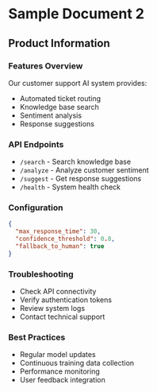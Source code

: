 # Sample Document 2

## Product Information

### Features Overview
Our customer support AI system provides:
- Automated ticket routing
- Knowledge base search
- Sentiment analysis
- Response suggestions

### API Endpoints
- `/search` - Search knowledge base
- `/analyze` - Analyze customer sentiment
- `/suggest` - Get response suggestions
- `/health` - System health check

### Configuration
```json
{
  "max_response_time": 30,
  "confidence_threshold": 0.8,
  "fallback_to_human": true
}
```

### Troubleshooting
- Check API connectivity
- Verify authentication tokens
- Review system logs
- Contact technical support

### Best Practices
- Regular model updates
- Continuous training data collection
- Performance monitoring
- User feedback integration
